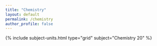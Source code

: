```yaml
---
title: "Chemistry"
layout: default
permalink: /chemistry
author_profile: false
---
```


{% include subject-units.html type="grid" subject="Chemistry 20" %}
